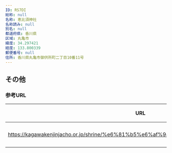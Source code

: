 ```yaml
---
ID: RS7DI
総称: null
名称: 恵比須神社
名称読み: null
別名: null
都道府県: 香川県
区域: 丸亀市
緯度: 34.297421
経度: 133.800339
郵便番号: null
住所: 香川県丸亀市御供所町二丁目10番11号
---
```


## その他

### 参考URL

| URL                                                                                   | 説明   |
| ------------------------------------------------------------------------------------- | ------ |
| https://kagawakenjinjacho.or.jp/shrine/%e6%81%b5%e6%af%94%e9%a0%88%e7%a5%9e%e7%a4%be/ | 神社庁 |
